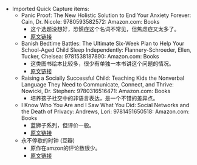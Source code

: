 - Imported Quick Capture items:
    - Panic Proof: The New Holistic Solution to End Your Anxiety Forever: Cain, Dr. Nicole: 9780593582572: Amazon.com: Books
        - 这个选题没想好，恐慌症这个名词不常见，但焦虑症又太多了。
        - [原文链接](https://www.amazon.com/dp/B0CPXPWRXS?ref=yb_qv_ov_prnt_dp_rw)
    - Banish Bedtime Battles: The Ultimate Six-Week Plan to Help Your School-Aged Child Sleep Independently: Flannery-Schroeder, Ellen, Tucker, Chelsea: 9781538187890: Amazon.com: Books
        - 这类图书绘本比较多，很少有单独一本书讲这个问题的情况。
        - [原文链接](https://www.amazon.com/dp/1538187892?ref=yb_qv_ov_prnt_dp_rw)
    - Raising a Socially Successful Child: Teaching Kids the Nonverbal Language They Need to Communicate, Connect, and Thrive: Nowicki, Dr. Stephen: 9780316516471: Amazon.com: Books
        - 培养孩子社交中的非语言表达，是一个不错的差异点。
    - I Know Who You Are and I Saw What You Did: Social Networks and the Death of Privacy: Andrews, Lori: 9781451650518: Amazon.com: Books
        - 蓝狮子系列，但评价一般。
        - [原文链接](https://www.amazon.com/dp/1451650515?ref=yb_qv_ov_prnt_dp_rw)
    - 永不停歇的时钟 (豆瓣)
        -  原作在amzon的评论数很少。
        - [原文链接](https://book.douban.com/subject/30435911/)
